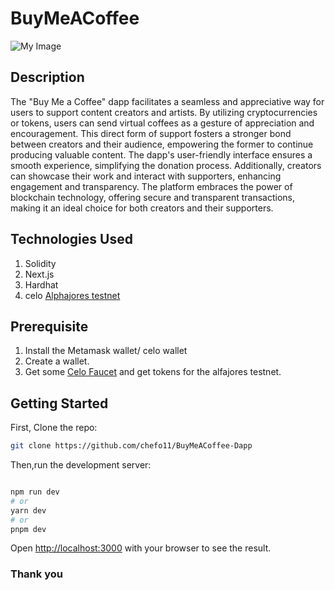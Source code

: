 # BuyMeACoffee

![My Image](https://ibb.co/9NkKCbH "Buy me a coffee")

## Description
The "Buy Me a Coffee" dapp facilitates a seamless and appreciative way for users to support content creators and artists. By utilizing cryptocurrencies or tokens, users can send virtual coffees as a gesture of appreciation and encouragement. This direct form of support fosters a stronger bond between creators and their audience, empowering the former to continue producing valuable content. The dapp's user-friendly interface ensures a smooth experience, simplifying the donation process. Additionally, creators can showcase their work and interact with supporters, enhancing engagement and transparency. The platform embraces the power of blockchain technology, offering secure and transparent transactions, making it an ideal choice for both creators and their supporters.
## Technologies Used
1. Solidity
1. Next.js
2. Hardhat
3. celo [Alphajores testnet](https://explorer.celo.org/alfajores/)
 
## Prerequisite
1. Install the Metamask wallet/ celo wallet
2. Create a wallet.
3. Get some [Celo Faucet](https://faucet.celo.org/alfajores) and get tokens for the alfajores testnet.

## Getting Started

First, Clone the repo:
```bash 
git clone https://github.com/chefo11/BuyMeACoffee-Dapp
```

Then,run the development server:

```bash

npm run dev
# or
yarn dev
# or
pnpm dev
```

Open [http://localhost:3000](http://localhost:3000) with your browser to see the result.

### Thank you

